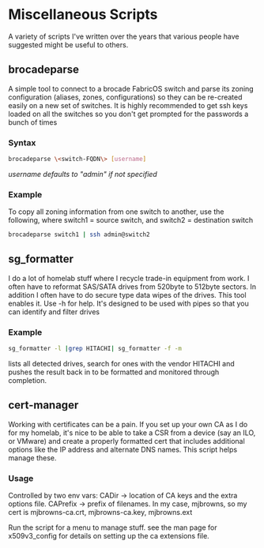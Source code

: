 # Miscellaneous Scripts
A variety of scripts I've written over the years that various people have suggested might be useful to others.

## brocadeparse
A simple tool to connect to a brocade FabricOS switch and parse its zoning configuration (aliases, zones, configurations) so they can be re-created easily on a new set of switches.  It is highly recommended to get ssh keys loaded on all the switches so you don't get prompted for the passwords a bunch of times

### Syntax
```bash
brocadeparse \<switch-FQDN\> [username]
```
_username defaults to "admin" if not specified_

### Example
To copy all zoning information from one switch to another, use the following, where switch1 = source switch, and switch2 = destination switch

```bash
brocadeparse switch1 | ssh admin@switch2
```

## sg_formatter
I do a lot of homelab stuff where I recycle trade-in equipment from work.  I often have to reformat SAS/SATA drives from 520byte to 512byte sectors.  In addition I often have to do secure type data wipes of the drives.  This tool enables it.  Use -h for help.  It's designed to be used with pipes so that you can identify and filter drives

### Example
```bash
sg_formatter -l |grep HITACHI| sg_formatter -f -m 
```

lists all detected drives, search for ones with the vendor HITACHI and pushes the result back in to be formatted and monitored through completion.

## cert-manager
Working with certificates can be a pain.  If you set up your own CA as I do for my homelab, it's nice to be able to take a CSR from a device (say an ILO, or VMware) and create a properly formatted cert that includes additional options like the IP address and alternate DNS names.  This script helps manage these.

### Usage
Controlled by two env vars: CADir -> location of CA keys and the extra options file.  CAPrefix -> prefix of filenames.  In my case, mjbrowns, so my cert is mjbrowns-ca.crt, mjbrowns-ca.key, mjbrowns.ext

Run the script for a menu to manage stuff.  see the man page for x509v3_config for details on setting up the ca extensions file.
